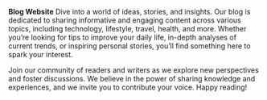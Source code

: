 **Blog Website**
Dive into a world of ideas, stories, and insights. Our blog is dedicated to sharing informative and engaging content across various topics, including technology, lifestyle, travel, health, and more. Whether you’re looking for tips to improve your daily life, in-depth analyses of current trends, or inspiring personal stories, you’ll find something here to spark your interest.

Join our community of readers and writers as we explore new perspectives and foster discussions. We believe in the power of sharing knowledge and experiences, and we invite you to contribute your voice. Happy reading!
